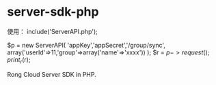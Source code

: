 server-sdk-php
==============
使用：
include('ServerAPI.php');

$p = new ServerAPI( 'appKey','appSecret','/group/sync',
                    array('userId'=>11,'group'=>array('name'=>'xxxx'))
);
$r = $p->request();
print_r($r);

Rong Cloud Server SDK in PHP.
